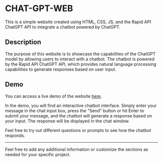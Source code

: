 # CHAT-GPT-WEB

This is a simple website created using HTML, CSS, JS, and the Rapid API ChatGPT API to integrate a chatbot powered by ChatGPT.

## Description

The purpose of this website is to showcase the capabilities of the ChatGPT model by allowing users to interact with a chatbot. The chatbot is powered by the Rapid API ChatGPT API, which provides natural language processing capabilities to generate responses based on user input.

## Demo

You can access a live demo of the website [here](https://chat.sriflix.ml).

In the demo, you will find an interactive chatbot interface. Simply enter your message in the chat input box, press the "Send" button or hit Enter to submit your message, and the chatbot will generate a response based on your input. The response will be displayed in the chat window.

Feel free to try out different questions or prompts to see how the chatbot responds.

---

Feel free to add any additional information or customize the sections as needed for your specific project.
